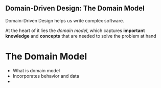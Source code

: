 ## Domain-Driven Design: The Domain Model

Domain-Driven Design helps us write complex software.

At the heart of it lies the *domain model*, which captures **important knowledge** and **concepts** that are needed to solve the problem at hand

# The Domain Model

- What is domain model
- Incorporates behavior and data
- 